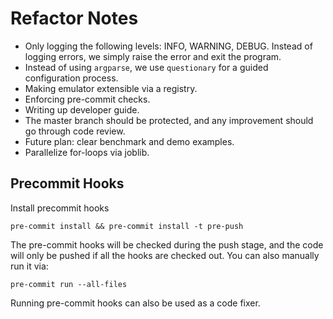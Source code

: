 # Refactor Notes

+ Only logging the following levels: INFO, WARNING, DEBUG. Instead of logging errors, we simply raise the error and exit the program.
+ Instead of using `argparse`, we use `questionary` for a guided configuration process.
+ Making emulator extensible via a registry.
+ Enforcing pre-commit checks.
+ Writing up developer guide.
+ The master branch should be protected, and any improvement should go through code review.
+ Future plan: clear benchmark and demo examples.
+ Parallelize for-loops via joblib.

## Precommit Hooks

Install precommit hooks

```
pre-commit install && pre-commit install -t pre-push
```

The pre-commit hooks will be checked during the push stage, and the code will only be pushed
if all the hooks are checked out. You can also manually run it via:

```
pre-commit run --all-files
```

Running pre-commit hooks can also be used as a code fixer.
